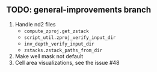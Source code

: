 ## TODO: general-improvements branch

1. Handle nd2 files
    - `compute_zproj.get_zstack`
    - `script_util.zproj_verify_input_dir`
    - `inv_depth_verify_input_dir`
    - `zstacks.zstack_paths_from_dir`
2. Make well mask not default
3. Cell area visualizations, see the issue #48
